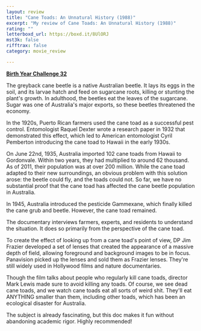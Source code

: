 ```yaml
---
layout: review
title: "Cane Toads: An Unnatural History (1988)"
excerpt: "My review of Cane Toads: An Unnatural History (1988)"
rating: ""
letterboxd_url: https://boxd.it/8UlORJ
mst3k: false
rifftrax: false
category: movie_review

---
```


<b><a href="https://boxd.it/sWI7Y">Birth Year Challenge 32</a></b>

The greyback cane beetle is a native Australian beetle. It lays its eggs in the soil, and its larvae hatch and feed on sugarcane roots, killing or stunting the plant's growth. In adulthood, the beetles eat the leaves of the sugarcane. Sugar was one of Australia's major exports, so these beetles threatened the economy.

In the 1920s, Puerto Rican farmers used the cane toad as a successful pest control. Entomologist Raquel Dexter wrote a research paper in 1932 that demonstrated this effect, which led to American entomologist Cyril Pemberton introducing the cane toad to Hawaii in the early 1930s.

On June 22nd, 1935, Australia imported 102 cane toads from Hawaii to Gordonvale. Within two years, they had multiplied to around 62 thousand. As of 2011, their population was at over 200 million. While the cane toad adapted to their new surroundings, an obvious problem with this solution arose: the beetle could fly, and the toads could not. So far, we have no substantial proof that the cane toad has affected the cane beetle population in Australia.

In 1945, Australia introduced the pesticide Gammexane, which finally killed the cane grub and beetle. However, the cane toad remained.

The documentary interviews farmers, experts, and residents to understand the situation. It does so primarily from the perspective of the cane toad.

To create the effect of looking up from a cane toad's point of view, DP Jim Frazier developed a set of lenses that created the appearance of a massive depth of field, allowing foreground and background images to be in focus. Panavision picked up the lenses and sold them as Frazier lenses. They're still widely used in Hollywood films and nature documentaries.

Though the film talks about people who regularly kill cane toads, director Mark Lewis made sure to avoid killing any toads. Of course, we see dead cane toads, and we watch cane toads eat all sorts of weird shit. They'll eat ANYTHING smaller than them, including other toads, which has been an ecological disaster for Australia.

The subject is already fascinating, but this doc makes it fun without abandoning academic rigor. Highly recommended!